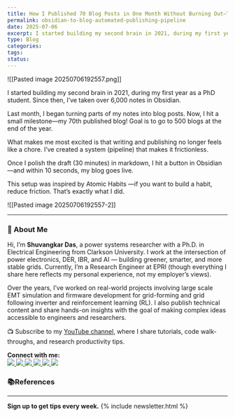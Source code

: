 ```yaml
---
title: How I Published 70 Blog Posts in One Month Without Burning Out—Thanks Second Brain
permalink: obsidian-to-blog-automated-publishing-pipeline
date: 2025-07-06
excerpt: I started building my second brain in 2021, during my first year as a PhD student. Since then, I’ve taken over 6,000 notes in Obsidian.
type: Blog
categories: 
tags: 
status:
---
```

![[Pasted image 20250706192557.png]]

I started building my second brain in 2021, during my first year as a PhD student. Since then, I’ve taken over 6,000 notes in Obsidian.

Last month, I began turning parts of my notes into blog posts. Now, I hit a small milestone—my 70th published blog! Goal is to go to 500 blogs at the end of the year. 

What makes me most excited is that writing and publishing no longer feels like a chore. I’ve created a system (pipeline) that makes it frictionless.

Once I polish the draft (30 minutes) in markdown, I hit a button in Obsidian—and within 10 seconds, my blog goes live.

This setup was inspired by Atomic Habits —if you want to build a habit, reduce friction. That’s exactly what I did.

![[Pasted image 20250706192557-2]]

---
### 👋 About Me
Hi, I’m **Shuvangkar Das**, a power systems researcher with a Ph.D. in Electrical Engineering from Clarkson University. I work at the intersection of power electronics, DER, IBR, and AI — building greener, smarter, and more stable grids. Currently, I’m a Research Engineer at EPRI (though everything I share here reflects my personal experience, not my employer’s views).

Over the years, I’ve worked on real-world projects involving large scale EMT simulation and firmware development for  grid-forming and grid following inverter and reinforcement learning (RL). I also publish technical content and share hands-on insights with the goal of making complex ideas accessible to engineers and researchers.

📺 Subscribe to my [YouTube channel](https://www.youtube.com/@ShuvangkarDas), where I share tutorials, code walk-throughs, and research productivity tips.

<p><strong>Connect with me:<br></strong>
<a href="https://www.youtube.com/@ShuvangkarDas" target="_blank">
    <img src="https://img.shields.io/badge/YouTube-Subscribe-red?style=for-the-badge&logo=youtube">
  </a>
  <a href="https://www.linkedin.com/in/ShuvangkarDas" target="_blank">
    <img src="https://img.shields.io/badge/LinkedIn-Connect-blue?style=for-the-badge&logo=linkedin">
  </a>
  <a href="https://newsletter.shuvangkardas.com" target="_blank">
    <img src="https://img.shields.io/badge/Newsletter-Subscribe-blue?style=for-the-badge">
  </a>
  <a href="https://twitter.com/shuvangkar_das" target="_blank">
    <img src="https://img.shields.io/badge/Twitter-Follow-blue?style=for-the-badge&logo=twitter">
  </a>
  
  <a href="https://github.com/shuvangkardas" target="_blank">
    <img src="https://img.shields.io/badge/GitHub-Follow-black?style=for-the-badge&logo=github">
  </a>
  <a href="https://blog.shuvangkardas.com" target="_blank">
    <img src="https://img.shields.io/badge/Blog-Read-blueviolet?style=for-the-badge">
  </a>
  
</p>

### 📚References



---
**Sign up to get tips every week.**
 {% include newsletter.html %}

